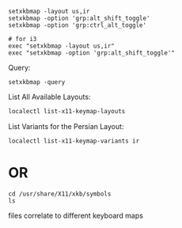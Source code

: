 ```
setxkbmap -layout us,ir
setxkbmap -option 'grp:alt_shift_toggle'
setxkbmap -option 'grp:ctrl_alt_toggle'

# for i3
exec "setxkbmap -layout us,ir"
exec "setxkbmap -option 'grp:alt_shift_toggle'"
```

Query:
```
setxkbmap -query
```

List All Available Layouts:
```bash
localectl list-x11-keymap-layouts
```

List Variants for the Persian Layout:
```bash
localectl list-x11-keymap-variants ir
```

# OR
```
cd /usr/share/X11/xkb/symbols
ls
```
files correlate to different keyboard maps
